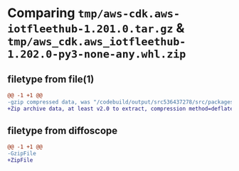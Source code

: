 # Comparing `tmp/aws-cdk.aws-iotfleethub-1.201.0.tar.gz` & `tmp/aws_cdk.aws_iotfleethub-1.202.0-py3-none-any.whl.zip`

## filetype from file(1)

```diff
@@ -1 +1 @@
-gzip compressed data, was "/codebuild/output/src536437278/src/packages/@aws-cdk/aws-iotfleethub/dist/python/aws-cdk.aws-iotfleethub-1.201.0.tar", last modified: Wed May 10 17:09:05 2023, max compression
+Zip archive data, at least v2.0 to extract, compression method=deflate
```

## filetype from diffoscope

```diff
@@ -1 +1 @@
-GzipFile
+ZipFile
```


